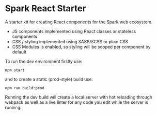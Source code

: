 # Spark React Starter

A starter kit for creating React components for the Spark web ecosystem.

- JS components implemented using React classes or stateless components
- CSS / styling implemented using SASS/SCSS or plain CSS
- CSS Modules is enabled, so styling will be scoped per component by default

To run the dev environment firstly use:

```npm start```

and to create a static (prod-style) build use:

```npm run build:prod```

Running the dev build will create a local server with hot reloading through webpack as well as a live linter for any code you edit while the server is running.
